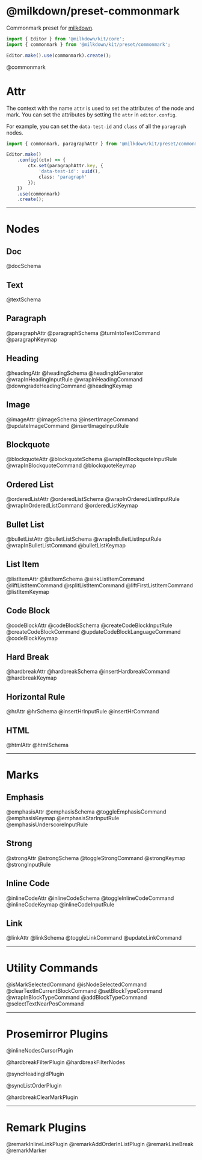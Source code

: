 # @milkdown/preset-commonmark

Commonmark preset for [milkdown](https://milkdown.dev/).

```typescript
import { Editor } from '@milkdown/kit/core';
import { commonmark } from '@milkdown/kit/preset/commonmark';

Editor.make().use(commonmark).create();
```

@commonmark

# Attr

The context with the name `attr` is used to set the attributes of the node and mark.
You can set the attributes by setting the `attr` in `editor.config`.

For example, you can set the `data-test-id` and `class` of all the `paragraph` nodes.

```typescript
import { commonmark, paragraphAttr } from '@milkdown/kit/preset/commonmark';

Editor.make()
	.config((ctx) => {
		ctx.set(paragraphAttr.key, {
			'data-test-id': uuid(),
			class: 'paragraph'
		});
	})
	.use(commonmark)
	.create();
```

---

# Nodes

## Doc

@docSchema

## Text

@textSchema

## Paragraph

@paragraphAttr
@paragraphSchema
@turnIntoTextCommand
@paragraphKeymap

## Heading

@headingAttr
@headingSchema
@headingIdGenerator
@wrapInHeadingInputRule
@wrapInHeadingCommand
@downgradeHeadingCommand
@headingKeymap

## Image

@imageAttr
@imageSchema
@insertImageCommand
@updateImageCommand
@insertImageInputRule

## Blockquote

@blockquoteAttr
@blockquoteSchema
@wrapInBlockquoteInputRule
@wrapInBlockquoteCommand
@blockquoteKeymap

## Ordered List

@orderedListAttr
@orderedListSchema
@wrapInOrderedListInputRule
@wrapInOrderedListCommand
@orderedListKeymap

## Bullet List

@bulletListAttr
@bulletListSchema
@wrapInBulletListInputRule
@wrapInBulletListCommand
@bulletListKeymap

## List Item

@listItemAttr
@listItemSchema
@sinkListItemCommand
@liftListItemCommand
@splitListItemCommand
@liftFirstListItemCommand
@listItemKeymap

## Code Block

@codeBlockAttr
@codeBlockSchema
@createCodeBlockInputRule
@createCodeBlockCommand
@updateCodeBlockLanguageCommand
@codeBlockKeymap

## Hard Break

@hardbreakAttr
@hardbreakSchema
@insertHardbreakCommand
@hardbreakKeymap

## Horizontal Rule

@hrAttr
@hrSchema
@insertHrInputRule
@insertHrCommand

## HTML

@htmlAttr
@htmlSchema

---

# Marks

## Emphasis

@emphasisAttr
@emphasisSchema
@toggleEmphasisCommand
@emphasisKeymap
@emphasisStarInputRule
@emphasisUnderscoreInputRule

## Strong

@strongAttr
@strongSchema
@toggleStrongCommand
@strongKeymap
@strongInputRule

## Inline Code

@inlineCodeAttr
@inlineCodeSchema
@toggleInlineCodeCommand
@inlineCodeKeymap
@inlineCodeInputRule

## Link

@linkAttr
@linkSchema
@toggleLinkCommand
@updateLinkCommand

---

# Utility Commands

@isMarkSelectedCommand
@isNodeSelectedCommand
@clearTextInCurrentBlockCommand
@setBlockTypeCommand
@wrapInBlockTypeCommand
@addBlockTypeCommand
@selectTextNearPosCommand

---

# Prosemirror Plugins

@inlineNodesCursorPlugin

@hardbreakFilterPlugin
@hardbreakFilterNodes

@syncHeadingIdPlugin

@syncListOrderPlugin

@hardbreakClearMarkPlugin

---

# Remark Plugins

@remarkInlineLinkPlugin
@remarkAddOrderInListPlugin
@remarkLineBreak
@remarkMarker
